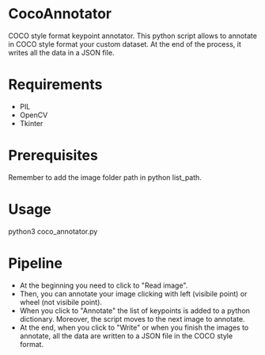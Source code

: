 # CocoAnnotator
COCO style format keypoint annotator.
This python script allows to annotate in COCO style format your custom dataset.
At the end of the process, it writes all the data in a JSON file.

# Requirements
* PIL
* OpenCV
* Tkinter

# Prerequisites
Remember to add the image folder path in python list_path.

# Usage
python3 coco_annotator.py

# Pipeline
* At the beginning you need to click to "Read image".
* Then, you can annotate your image clicking with left (visibile point) or wheel (not visibile point).
* When you click to "Annotate" the list of keypoints is added to a python dictionary. Moreover, the script moves to the next image to annotate.
* At the end, when you click to "Write" or when you finish the images to annotate, all the data are written to a JSON file in the COCO style format.
